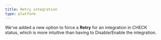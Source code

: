 ```yaml
---
title: Retry integration
type: platform
---
```


We've added a new option to force a **Retry** for an integration in CHECK status, which is more intuitive than having to Disable/Enable the integration.